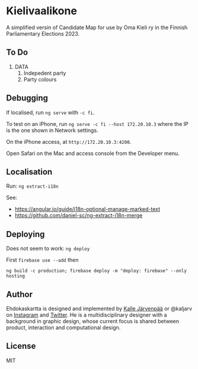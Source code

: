 # Kielivaalikone

A simplified versin of Candidate Map for use by Oma Kieli ry in the Finnish Parliamentary Elections 2023.


## To Do

1. DATA
   1. Indepedent party
   2. Party colours

## Debugging

If localised, run `ng serve` with `-c fi`.

To test on an iPhone, run `ng serve -c fi --host 172.20.10.3` where the IP is the one shown in Network settings.

On the iPhone access, at `http://172.20.10.3:4200`.

Open Safari on the Mac and access console from the Developer menu.

## Localisation

Run: `ng extract-i18n`

See:

* https://angular.io/guide/i18n-optional-manage-marked-text
* https://github.com/daniel-sc/ng-extract-i18n-merge

## Deploying

Does not seem to work: `ng deploy`

First `firebase use --add` then

`ng build -c production; firebase deploy -m "deploy: firebase" --only hosting`

## Author

Ehdokaskartta is designed and implemented by [Kalle Järvenpää](http://kaljarv.com/) or @kaljarv on [Instagram](https://www.instagram.com/kaljarv/) and [Twitter](https://twitter.com/kaljarv). He is a multidisciplinary designer with a background in graphic design, whose current focus is shared between product, interaction and computational design.

## License

MIT